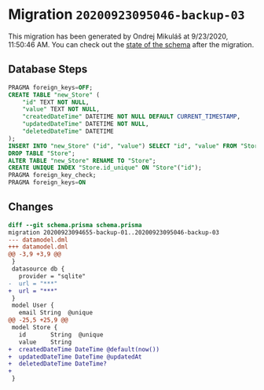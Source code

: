 # Migration `20200923095046-backup-03`

This migration has been generated by Ondrej Mikuláš at 9/23/2020, 11:50:46 AM.
You can check out the [state of the schema](./schema.prisma) after the migration.

## Database Steps

```sql
PRAGMA foreign_keys=OFF;
CREATE TABLE "new_Store" (
    "id" TEXT NOT NULL,
    "value" TEXT NOT NULL,
    "createdDateTime" DATETIME NOT NULL DEFAULT CURRENT_TIMESTAMP,
    "updatedDateTime" DATETIME NOT NULL,
    "deletedDateTime" DATETIME
);
INSERT INTO "new_Store" ("id", "value") SELECT "id", "value" FROM "Store";
DROP TABLE "Store";
ALTER TABLE "new_Store" RENAME TO "Store";
CREATE UNIQUE INDEX "Store.id_unique" ON "Store"("id");
PRAGMA foreign_key_check;
PRAGMA foreign_keys=ON
```

## Changes

```diff
diff --git schema.prisma schema.prisma
migration 20200923094655-backup-01..20200923095046-backup-03
--- datamodel.dml
+++ datamodel.dml
@@ -3,9 +3,9 @@
 }
 datasource db {
   provider = "sqlite"
-  url = "***"
+  url = "***"
 }
 model User {
   email String  @unique
@@ -25,5 +25,9 @@
 model Store {
   id       String  @unique
   value    String
+  createdDateTime DateTime @default(now())
+  updatedDateTime DateTime @updatedAt
+  deletedDateTime DateTime?
+
 }
```


